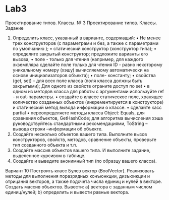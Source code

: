 # Lab3
Проектирование типов. Классы.
№ 3 Проектирование типов. Классы.
Задание
1)	Определить класс, указанный в варианте, содержащий:
•	Не менее трех конструкторов (с параметрами  и без, а также с параметрами по умолчанию );
•	статический конструктор (конструктор типа);
•	определите закрытый конструктор; предложите варианты его вызова;
•	поле - только для чтения (например, для каждого экземпляра сделайте поле только для чтения ID - равно некоторому уникальному номеру (хэшу) вычисляемому автоматически на основе инициализаторов объекта);
•	поле- константу;
•	свойства (get, set) – для всех поле класса (поля класса должны быть закрытыми); Для одного из свойств ограните доступ по set
•	в одном из методов класса для работы с аргументами используйте ref - и out-параметры.
•	создайте в классе статическое поле, хранящее количество созданных объектов (инкрементируется в конструкторе) и статический метод вывода информации о классе.
•	сделайте касс partial
•	переопределяете методы класса Object: Equals, для сравнения объектов,  GetHashCode; для алгоритма вычисления хэша руководствуйтесь стандартными рекомендациями, ToString – вывода строки –информации об объекте.
2)	Создайте несколько объектов вашего типа. Выполните вызов конструкторов, свойств, методов, сравнение объекты, проверьте тип созданного объекта и т.п. 
3)	Создайте массив объектов вашего типа. И выполните задание, выделенное курсивом в таблице.
4)	Создайте и выведите анонимный тип (по образцу вашего класса).

Вариант 10	Построить класс Булев вектор (BoolVector). Реализовать методы для выполнения поразрядных  конъюнкции,  дизъюнкции  и отрицания  векторов, а также подсчета числа единиц и нулей в векторе.
Создать массив объектов. Вывести:
a) вектора с заданным числом единиц/нулей;
b) определить и вывести равные вектора.
